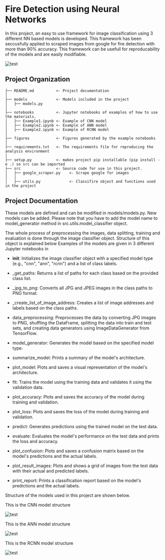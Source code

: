 Fire Detection using Neural Networks
==============================
In this project, an easy to use framework for image classification using 3 different NN based models is developed. This framework has been seccusfully applied to scraped images from google for fire detection with more than 90% accuracy. This framework can be usefull for reproducability of the models and are easily modifiable. 

![test](https://github.com/EhsanMehryaar/Fire-detection-using-Neural-Network/blob/main/figures/output.png?raw=true)


Project Organization
------------

    ├── README.md          <- Project documentation
    │
    ├── models             <- Models included in the project
    │   ├── models.py
    │   
    ├── notebooks          <- Jupyter notebooks of examples of how to use the materials.
    │   ├── Example1.ipynb <- Example of CNN model 
    │   ├── Example2.ipynb <- Example of ANN model
    │   ├── Example2.ipynb <- Example of RCNN model
    │  
    ├── figures            <- Figures generated by the example notebooks
    │
    ├── requirements.txt   <- The requirements file for reproducing the analysis environment
    │
    ├── setup.py           <- makes project pip installable (pip install -e .) so src can be imported
    ├── src                <- Source code for use in this project.
    │   ├── google_scraper.py    <- Scrape google for images 
    │   │
    │   ├── utils.py             <- Classifire object and functions used in the project 

Project Documentation
------------

These models are defined and can be modified in models/models.py. New models can be added. Please note that you have to add the model name to model_generator method in src.utils.model_classifier object. 

Thw whole process of preprocessing the images, data splitting, training and evaluation is done through the image classifier object. Structure of this object is explained below
Examples of the models are given in 3 different Jupyter notebooks in 

- __init__: Initializes the image classifier object with a specified model type (e.g., "cnn", "ann", "rcnn") and a list of class labels.

- _get_paths: Returns a list of paths for each class based on the provided class list.

- _jpg_to_png: Converts all JPG and JPEG images in the class paths to PNG format.

- _create_list_of_image_address: Creates a list of image addresses and labels based on the class paths.

- data_preprocessing: Preprocesses the data by converting JPG images to PNG, shuffling the DataFrame, splitting the data into train and test sets, and creating data generators using ImageDataGenerator from TensorFlow.

- model_generator: Generates the model based on the specified model type.

- summarize_model: Prints a summary of the model's architecture.

- plot_model: Plots and saves a visual representation of the model's architecture.

- fit: Trains the model using the training data and validates it using the validation data.

- plot_accuracy: Plots and saves the accuracy of the model during training and validation.

- plot_loss: Plots and saves the loss of the model during training and validation.

- predict: Generates predictions using the trained model on the test data.

- evaluate: Evaluates the model's performance on the test data and prints the loss and accuracy.

- plot_confusion: Plots and saves a confusion matrix based on the model's predictions and the actual labels.

- plot_result_images: Plots and shows a grid of images from the test data with their actual and predicted labels.

- print_report: Prints a classification report based on the model's predictions and the actual labels.



Structure of the models used in this project are shown below.

This is the CNN model structure

![test](https://github.com/EhsanMehryaar/Fire-detection-using-Neural-Network/blob/main/figures/cnn.png?raw=true)

This is the ANN model structure

![test](https://github.com/EhsanMehryaar/Fire-detection-using-Neural-Network/blob/main/figures/ann.png?raw=true)

This is the RCNN model structure

![test](https://github.com/EhsanMehryaar/Fire-detection-using-Neural-Network/blob/main/figures/rcnn.png?raw=true)

